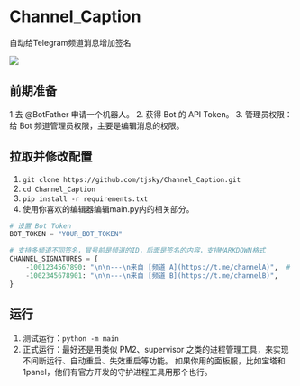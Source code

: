 # Channel_Caption
自动给Telegram频道消息增加签名

![](https://img.tjsky.net/2024/11/3ab85c5ef15491f1cd5282bc652b3105.png)


## 前期准备
1.去 @BotFather 申请一个机器人。
2. 获得 Bot 的 API Token。
3. 管理员权限：给 Bot 频道管理员权限，主要是编辑消息的权限。


## 拉取并修改配置
1. `git clone https://github.com/tjsky/Channel_Caption.git`
2. `cd Channel_Caption`
3. `pip install -r requirements.txt`
4. 使用你喜欢的编辑器编辑main.py内的相关部分。
```python
# 设置 Bot Token
BOT_TOKEN = "YOUR_BOT_TOKEN"

# 支持多频道不同签名，冒号前是频道的ID，后面是签名的内容，支持MARKDOWN格式
CHANNEL_SIGNATURES = {
    -1001234567890: "\n\n---\n来自 [频道 A](https://t.me/channelA)",  # 签名内容，支持MARKDOWN格式
    -1002345678901: "\n\n---\n来自 [频道 B](https://t.me/channelB)",
}
```

## 运行
1. 测试运行：`python -m main`
2. 正式运行：最好还是用类似 PM2、supervisor 之类的进程管理工具，来实现不间断运行、自动重启、失效重启等功能。
如果你用的面板服，比如宝塔和1panel，他们有官方开发的守护进程工具用那个也行。
